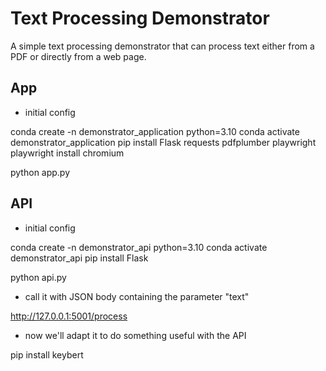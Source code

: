 # Text Processing Demonstrator

A simple text processing demonstrator that can process text either from a PDF or directly from a web page.

## App

- initial config

conda create -n demonstrator_application python=3.10
conda activate demonstrator_application
pip install Flask requests pdfplumber playwright
playwright install chromium

python app.py

## API

- initial config

conda create -n demonstrator_api python=3.10
conda activate demonstrator_api
pip install Flask

python api.py

- call it with JSON body containing the parameter "text"

http://127.0.0.1:5001/process

- now we'll adapt it to do something useful with the API

pip install keybert
